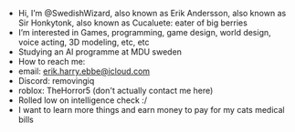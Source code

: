 -  Hi, I’m @SwedishWizard, also known as Erik Andersson, also known as Sir Honkytonk, also known as Cucaluete: eater of big berries
-  I’m interested in Games, programming, game design, world design, voice acting, 3D modeling, etc, etc
-  Studying an AI programme at MDU sweden
-  How to reach me:
-    email: erik.harry.ebbe@icloud.com
-    Discord: removingiq
-    roblox: TheHorror5 (don't actually contact me here)
-  Rolled low on intelligence check :/
-  I want to learn more things and earn money to pay for my cats medical bills

